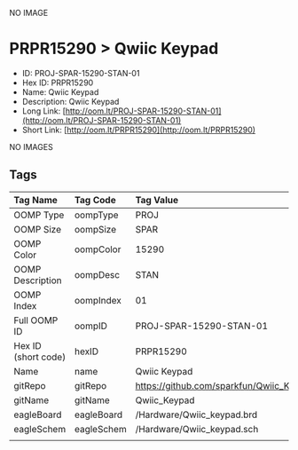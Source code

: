 


  
NO IMAGE  
# PRPR15290 > Qwiic Keypad

- ID: PROJ-SPAR-15290-STAN-01
- Hex ID: PRPR15290
- Name: Qwiic Keypad
- Description: Qwiic Keypad
- Long Link: [http://oom.lt/PROJ-SPAR-15290-STAN-01](http://oom.lt/PROJ-SPAR-15290-STAN-01)
- Short Link: [http://oom.lt/PRPR15290](http://oom.lt/PRPR15290)
  
NO IMAGES  
## Tags
  

|Tag Name|Tag Code|Tag Value|
| :--- | :--- | :--- |
|OOMP Type|oompType|PROJ|
|OOMP Size|oompSize|SPAR|
|OOMP Color|oompColor|15290|
|OOMP Description|oompDesc|STAN|
|OOMP Index|oompIndex|01|
|Full OOMP ID|oompID|PROJ-SPAR-15290-STAN-01|
|Hex ID (short code)|hexID|PRPR15290|
|Name|name|Qwiic Keypad|
|gitRepo|gitRepo|https://github.com/sparkfun/Qwiic_Keypad|
|gitName|gitName|Qwiic_Keypad|
|eagleBoard|eagleBoard|/Hardware/Qwiic_keypad.brd|
|eagleSchem|eagleSchem|/Hardware/Qwiic_keypad.sch|
||||
